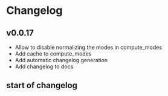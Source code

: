 # Changelog

## v0.0.17

- Allow to disable normalizing the modes in compute_modes
- Add cache to compute_modes
- Add automatic changelog generation
- Add changelog to docs

## start of changelog
